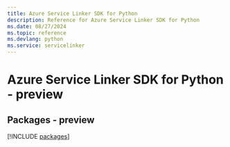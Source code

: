 ```yaml
---
title: Azure Service Linker SDK for Python
description: Reference for Azure Service Linker SDK for Python
ms.date: 08/27/2024
ms.topic: reference
ms.devlang: python
ms.service: servicelinker
---
```

# Azure Service Linker SDK for Python - preview
## Packages - preview
[!INCLUDE [packages](service-linker-index.md)]